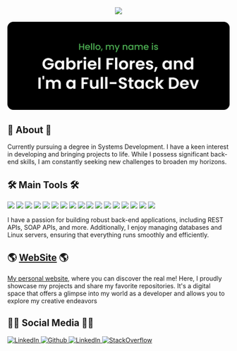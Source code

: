 <!--
**GabrielFlores8227/GabrielFlores8227** is a ✨ _special_ ✨ repository because its `README.md` (this file) appears on your GitHub profile.

Here are some ideas to get you started:

- 🔭 I’m currently working on ...
- 🌱 I’m currently learning ...
- 👯 I’m looking to collaborate on ...
- 🤔 I’m looking for help with ...
- 💬 Ask me about ...
- 📫 How to reach me: ...
- 😄 Pronouns: ...
- ⚡ Fun fact: ...
-->

<div align="center">
  <a href="https://www.gabriel-flores.dev/">
    <img src='https://user-images.githubusercontent.com/5713670/87202985-820dcb80-c2b6-11ea-9f56-7ec461c497c3.gif' height='150'>
  </a>
</div>

[![Gabriel Flores](https://github.com/GabrielFlores8227/GabrielFlores8227/blob/main/assets/banner.png)](https://www.gabriel-flores.dev/)

## 🚀 About 🚀

Currently pursuing a degree in Systems Development. I have a keen interest in developing and bringing projects to life. While I possess significant back-end skills, I am constantly seeking new challenges to broaden my horizons.

## 🛠️ Main Tools 🛠️

<p>
    <img src="https://img.shields.io/badge/-Aws-f9992e?style=for-the-badge&logo=Amazon&logoColor=white" />
    <img src="https://img.shields.io/badge/-Linux-029be5?style=for-the-badge&logo=Linux&logoColor=white" />
    <img src="https://img.shields.io/badge/-Debian-aa3031?style=for-the-badge&logo=Debian&logoColor=white" />
   <img src="https://img.shields.io/badge/-Fedora-029be5?style=for-the-badge&logo=Fedora&logoColor=white" />
    <img src="https://img.shields.io/badge/-Neovim-47973a?style=for-the-badge&logo=Neovim&logoColor=white" />
    <img src="https://img.shields.io/badge/-Nginx-47973a?style=for-the-badge&logo=Nginx&logoColor=white" />
    <img src="https://img.shields.io/badge/-Mysql-366d9d?style=for-the-badge&logo=Mysql&logoColor=white" />
    <img src="https://img.shields.io/badge/-MongoDB-47973a?style=for-the-badge&logo=mongodb&logoColor=white" />
    <img src="https://img.shields.io/badge/-Docker-366d9d?style=for-the-badge&logo=Docker&logoColor=white" />
    <img src="https://img.shields.io/badge/-Bash-47973a?style=for-the-badge&logo=Sh&logoColor=white" />
    <img src="https://img.shields.io/badge/-Python-366d9d?style=for-the-badge&logo=python&logoColor=white" />
    <img src="https://img.shields.io/badge/-NPM-CB3837?style=for-the-badge&logo=npm&logoColor=white" />
    <img src="https://img.shields.io/badge/-Typescript-366d9d?style=for-the-badge&logo=Typescript&logoColor=white" />
    <img src="https://img.shields.io/badge/-Node.js-47973a?style=for-the-badge&logo=Node.js&logoColor=white" />
    <img src="https://img.shields.io/badge/-JavaScript-f9992e?style=for-the-badge&logo=JavaScript&logoColor=white" />
    <img src="https://img.shields.io/badge/-HTML5-E34F26?style=for-the-badge&logo=html5&logoColor=white" />
    <img src="https://img.shields.io/badge/-CSS-366d9d?style=for-the-badge&logo=CSS3&logoColor=white" />
</p>

I have a passion for building robust back-end applications, including REST APIs, SOAP APIs, and more. Additionally, I enjoy managing databases and Linux servers, ensuring that everything runs smoothly and efficiently.

## 🌎 [WebSite](https://www.gabriel-flores.dev/) 🌎

[My personal website](https://www.gabriel-flores.dev/), where you can discover the real me! Here, I proudly showcase my projects and share my favorite repositories. It's a digital space that offers a glimpse into my world as a developer and allows you to explore my creative endeavors

##   👩‍💻 Social Media  👩‍💻
<p>
  <a href="https://mail.google.com/mail/?view=cm&fs=1&to=gabrielflores20032003@gmail.com" target="_blank">
    <img alt="LinkedIn" src="https://img.shields.io/badge/Gmail-%230077B5.svg?&style=for-the-badge&logo=Gmail&logoColor=white">
  </a> 
  <a href="https://github.com/GabrielFlores8227" target="_blank">
    <img alt="Github" src="https://img.shields.io/badge/GitHub-%2312100E.svg?&style=for-the-badge&logo=Github&logoColor=white" />
  </a> 
  <a href="https://www.linkedin.com/in/gabriel-de-almeida-flores-5aba77256/" target="_blank">
    <img alt="LinkedIn" src="https://img.shields.io/badge/linkedin-%230077B5.svg?&style=for-the-badge&logo=linkedin&logoColor=white">
  </a> 
  <a href="https://stackoverflow.com/users/20079378/gabriel-flores" target="_blank">
      <img alt="StackOverflow" src="https://img.shields.io/badge/StackOverflow-E34F26.svg?&style=for-the-badge&logo=StackOverflow&logoColor=white">
  </a> 
</p>


